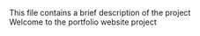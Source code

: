 This file contains a brief description of the project
<br>
Welcome to the portfolio website project 
